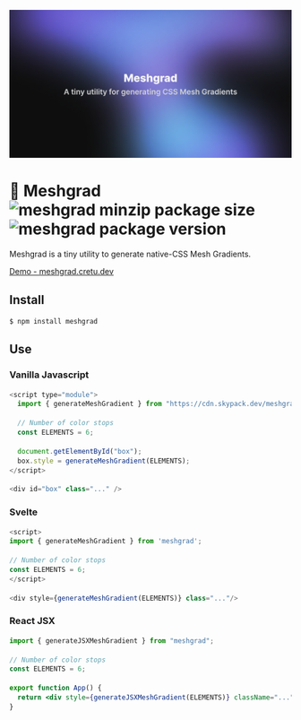 <p align="center">
<img src="./website/public/static/og.png" />
</p>

# 🎨 Meshgrad ![meshgrad minzip package size](https://img.shields.io/bundlephobia/minzip/meshgrad) ![meshgrad package version](https://img.shields.io/npm/v/meshgrad.svg?colorB=blue)

Meshgrad is a tiny utility to generate native-CSS Mesh Gradients.

[Demo - meshgrad.cretu.dev](https://meshgrad.cretu.dev/)

## Install

```bash
$ npm install meshgrad
```

## Use

### Vanilla Javascript

```js
<script type="module">
  import { generateMeshGradient } from "https://cdn.skypack.dev/meshgrad";

  // Number of color stops
  const ELEMENTS = 6;

  document.getElementById("box");
  box.style = generateMeshGradient(ELEMENTS);
</script>

<div id="box" class="..." />
```

### Svelte

```js
<script>
import { generateMeshGradient } from 'meshgrad';

// Number of color stops
const ELEMENTS = 6;
</script>

<div style={generateMeshGradient(ELEMENTS)} class="..."/>
```

### React JSX

```jsx
import { generateJSXMeshGradient } from "meshgrad";

// Number of color stops
const ELEMENTS = 6;

export function App() {
  return <div style={generateJSXMeshGradient(ELEMENTS)} className="..." />;
}
```
